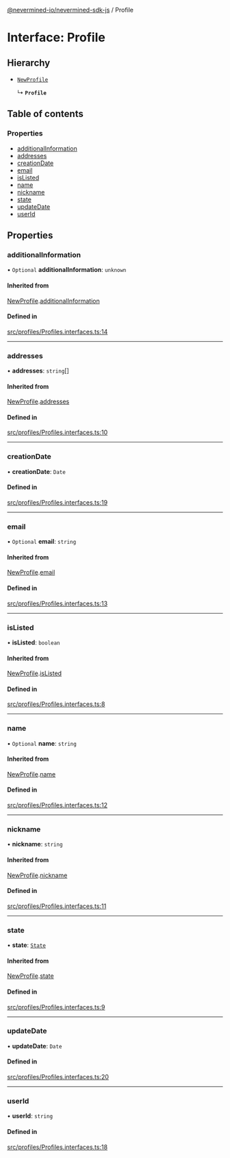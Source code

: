 [@nevermined-io/nevermined-sdk-js](../code-reference.md) / Profile

# Interface: Profile

## Hierarchy

- [`NewProfile`](NewProfile.md)

  ↳ **`Profile`**

## Table of contents

### Properties

- [additionalInformation](Profile.md#additionalinformation)
- [addresses](Profile.md#addresses)
- [creationDate](Profile.md#creationdate)
- [email](Profile.md#email)
- [isListed](Profile.md#islisted)
- [name](Profile.md#name)
- [nickname](Profile.md#nickname)
- [state](Profile.md#state)
- [updateDate](Profile.md#updatedate)
- [userId](Profile.md#userid)

## Properties

### additionalInformation

• `Optional` **additionalInformation**: `unknown`

#### Inherited from

[NewProfile](NewProfile.md).[additionalInformation](NewProfile.md#additionalinformation)

#### Defined in

[src/profiles/Profiles.interfaces.ts:14](https://github.com/nevermined-io/sdk-js/blob/a201882/src/profiles/Profiles.interfaces.ts#L14)

___

### addresses

• **addresses**: `string`[]

#### Inherited from

[NewProfile](NewProfile.md).[addresses](NewProfile.md#addresses)

#### Defined in

[src/profiles/Profiles.interfaces.ts:10](https://github.com/nevermined-io/sdk-js/blob/a201882/src/profiles/Profiles.interfaces.ts#L10)

___

### creationDate

• **creationDate**: `Date`

#### Defined in

[src/profiles/Profiles.interfaces.ts:19](https://github.com/nevermined-io/sdk-js/blob/a201882/src/profiles/Profiles.interfaces.ts#L19)

___

### email

• `Optional` **email**: `string`

#### Inherited from

[NewProfile](NewProfile.md).[email](NewProfile.md#email)

#### Defined in

[src/profiles/Profiles.interfaces.ts:13](https://github.com/nevermined-io/sdk-js/blob/a201882/src/profiles/Profiles.interfaces.ts#L13)

___

### isListed

• **isListed**: `boolean`

#### Inherited from

[NewProfile](NewProfile.md).[isListed](NewProfile.md#islisted)

#### Defined in

[src/profiles/Profiles.interfaces.ts:8](https://github.com/nevermined-io/sdk-js/blob/a201882/src/profiles/Profiles.interfaces.ts#L8)

___

### name

• `Optional` **name**: `string`

#### Inherited from

[NewProfile](NewProfile.md).[name](NewProfile.md#name)

#### Defined in

[src/profiles/Profiles.interfaces.ts:12](https://github.com/nevermined-io/sdk-js/blob/a201882/src/profiles/Profiles.interfaces.ts#L12)

___

### nickname

• **nickname**: `string`

#### Inherited from

[NewProfile](NewProfile.md).[nickname](NewProfile.md#nickname)

#### Defined in

[src/profiles/Profiles.interfaces.ts:11](https://github.com/nevermined-io/sdk-js/blob/a201882/src/profiles/Profiles.interfaces.ts#L11)

___

### state

• **state**: [`State`](../enums/State.md)

#### Inherited from

[NewProfile](NewProfile.md).[state](NewProfile.md#state)

#### Defined in

[src/profiles/Profiles.interfaces.ts:9](https://github.com/nevermined-io/sdk-js/blob/a201882/src/profiles/Profiles.interfaces.ts#L9)

___

### updateDate

• **updateDate**: `Date`

#### Defined in

[src/profiles/Profiles.interfaces.ts:20](https://github.com/nevermined-io/sdk-js/blob/a201882/src/profiles/Profiles.interfaces.ts#L20)

___

### userId

• **userId**: `string`

#### Defined in

[src/profiles/Profiles.interfaces.ts:18](https://github.com/nevermined-io/sdk-js/blob/a201882/src/profiles/Profiles.interfaces.ts#L18)
